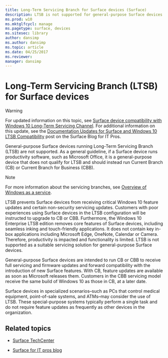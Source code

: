 ```yaml
---
title: Long-Term Servicing Branch for Surface devices (Surface)
description: LTSB is not supported for general-purpose Surface devices and should be used for specialized devices only.
ms.prod: w10
ms.mktglfcycl: manage
ms.pagetype: surface, devices
ms.sitesec: library
author: dansimp
ms.author: dansimp
ms.topic: article
ms.date: 04/25/2017
ms.reviewer: 
manager: dansimp
---
```


# Long-Term Servicing Branch (LTSB) for Surface devices

>[!WARNING]
>For updated information on this topic, see [Surface device compatibility with Windows 10 Long-Term Servicing Channel](surface-device-compatibility-with-windows-10-ltsc.md). For additional information on this update, see the [Documentation Updates for Surface and Windows 10 LTSB Compatibility](https://blogs.technet.microsoft.com/surface/2017/04/11/documentation-updates-for-surface-and-windows-10-ltsb-compatibility) post on the Surface Blog for IT Pros.

General-purpose Surface devices running Long-Term Servicing Branch (LTSB) are not supported. As a general guideline, if a Surface device runs productivity software, such as Microsoft Office, it is a general-purpose device that does not qualify for LTSB and should instead run Current Branch (CB) or Current Branch for Business (CBB). 

>[!NOTE]
>For more information about the servicing branches, see [Overview of Windows as a service](https://technet.microsoft.com/itpro/windows/manage/waas-overview).

LTSB prevents Surface devices from receiving critical Windows 10 feature updates and certain non-security servicing updates. Customers with poor experiences using Surface devices in the LTSB configuration will be instructed to upgrade to CB or CBB. Furthermore, the Windows 10 Enterprise LTSB edition removes core features of Surface devices, including seamless inking and touch-friendly applications. It does not contain key in-box applications including Microsoft Edge, OneNote, Calendar or Camera. Therefore, productivity is impacted and functionality is limited. LTSB is not supported as a suitable servicing solution for general-purpose Surface devices. 

General-purpose Surface devices are intended to run CB or CBB to receive full servicing and firmware updates and forward compatibility with the introduction of new Surface features. With CB, feature updates are available as soon as Microsoft releases them. Customers in the CBB servicing model receive the same build of Windows 10 as those in CB, at a later date.

Surface devices in specialized scenarios–such as PCs that control medical equipment, point-of-sale systems, and ATMs–may consider the use of LTSB. These special-purpose systems typically perform a single task and do not require feature updates as frequently as other devices in the organization. 





## Related topics

- [Surface TechCenter](https://technet.microsoft.com/windows/surface)

- [Surface for IT pros blog](http://blogs.technet.com/b/surface/)

 

 

 





